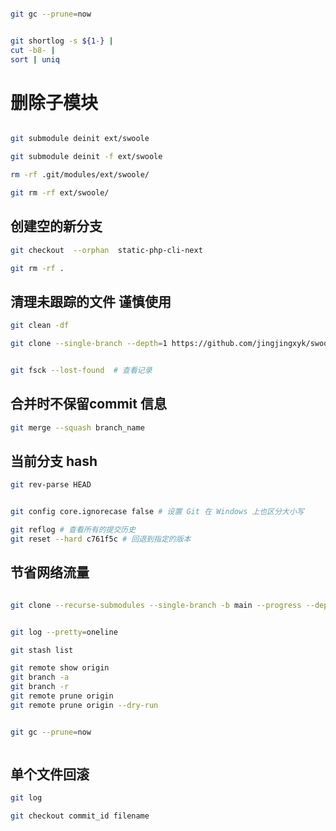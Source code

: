 ```bash

git gc --prune=now


git shortlog -s ${1-} |
cut -b8- |
sort | uniq

```


# 删除子模块
```bash

git submodule deinit ext/swoole

git submodule deinit -f ext/swoole

rm -rf .git/modules/ext/swoole/

git rm -rf ext/swoole/

```

## 创建空的新分支
```bash
git checkout  --orphan  static-php-cli-next

git rm -rf .

```
## 清理未跟踪的文件 谨慎使用
```bash
git clean -df
```

```bash
git clone --single-branch --depth=1 https://github.com/jingjingxyk/swoole-cli.git


git fsck --lost-found  # 查看记录
```

## 合并时不保留commit 信息
```bash
git merge --squash branch_name

```

## 当前分支 hash
```bash
git rev-parse HEAD

```

```bash

git config core.ignorecase false # 设置 Git 在 Windows 上也区分大小写

git reflog # 查看所有的提交历史
git reset --hard c761f5c # 回退到指定的版本

```

## 节省网络流量
```bash

git clone --recurse-submodules --single-branch -b main --progress --depth=1


git log --pretty=oneline

git stash list

git remote show origin
git branch -a
git branch -r
git remote prune origin
git remote prune origin --dry-run


git gc --prune=now



```


## 单个文件回滚
```bash
git log

git checkout commit_id filename



```
